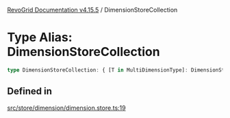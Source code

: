 [RevoGrid Documentation v4.15.5](README.md) / DimensionStoreCollection

# Type Alias: DimensionStoreCollection

```ts
type DimensionStoreCollection: { [T in MultiDimensionType]: DimensionStore };
```

## Defined in

[src/store/dimension/dimension.store.ts:19](https://github.com/revolist/revogrid/blob/e4de5901d3a858ae9e9a420f27ffcd2a33073a79/src/store/dimension/dimension.store.ts#L19)
